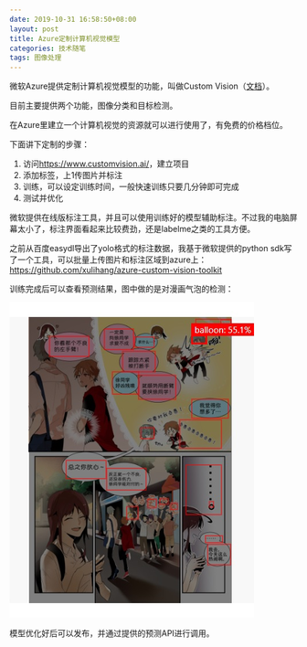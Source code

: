 ```yaml
---
date: 2019-10-31 16:58:50+08:00
layout: post
title: Azure定制计算机视觉模型
categories: 技术随笔
tags: 图像处理
---
```


微软Azure提供定制计算机视觉模型的功能，叫做Custom Vision（[文档](https://docs.microsoft.com/en-us/azure/cognitive-services/custom-vision-service/home)）。

目前主要提供两个功能，图像分类和目标检测。

在Azure里建立一个计算机视觉的资源就可以进行使用了，有免费的价格档位。

下面讲下定制的步骤：

1. 访问<https://www.customvision.ai/>，建立项目
2. 添加标签，上1传图片并标注
3. 训练，可以设定训练时间，一般快速训练只要几分钟即可完成
4. 测试并优化

微软提供在线版标注工具，并且可以使用训练好的模型辅助标注。不过我的电脑屏幕太小了，标注界面看起来比较费劲，还是labelme之类的工具方便。

之前从百度easydl导出了yolo格式的标注数据，我基于微软提供的python sdk写了一个工具，可以批量上传图片和标注区域到azure上：<https://github.com/xulihang/azure-custom-vision-toolkit>

训练完成后可以查看预测结果，图中做的是对漫画气泡的检测：

![](/album/comics/balloon_detection_azure_test.jpg)

模型优化好后可以发布，并通过提供的预测API进行调用。










